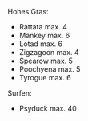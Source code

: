 Hohes Gras:
- Rattata max. 4
- Mankey max. 6
- Lotad max. 6
- Zigzagoon max. 4
- Spearow max. 5
- Poochyena max. 5
- Tyrogue max. 6

Surfen:
- Psyduck max. 40
